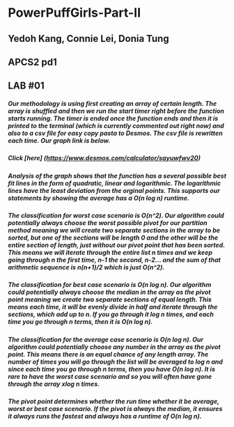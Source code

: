 # PowerPuffGirls-Part-II

## Yedoh Kang, Connie Lei, Donia Tung

## APCS2 pd1

## LAB #01

##### Our methodology is using first creating an array of certain length. The array is shuffled and then we run the start timer right before the function starts running. The timer is ended once the function ends and then it is printed to the terminal (which is currently commented out right now) and also to a csv file for easy copy pasta to Desmos. The csv file is rewritten each time. Our graph link is below. 

##### Click [here] (https://www.desmos.com/calculator/sqyuwfwv20)

##### Analysis of the graph shows that the function has a several possible best fit lines in the form of quadratic, linear and logarithmic. The logarithmic lines have the least deviation from the orginal points. This supports our statements by showing the average has a O(n log n) runtime.

##### The classification for worst case scenario is O(n^2). Our algorithm could potentially always choose the worst possible pivot for our partition method meaning we will create two separate sections in the array to be sorted, but one of the sections will be length 0 and the other will be the entire section of length, just without our pivot point that has been sorted. This means we will iterate through the entire list n times and we keep going through n the first time, n-1 the second, n-2… and the sum of that arithmetic sequence is n(n+1)/2 which is just O(n^2).

##### The classification for best case scenario is O(n log n). Our algorithm could potentially always choose the median in the array as the pivot point meaning we create two separate sections of equal length. This means each time, it will be evenly divide in half and iterate through the sections, which add up to n. If you go through it log n times, and each time you go through n terms, then it is O(n log n).

##### The classification for the average case scenario is O(n log n). Our algorithm could potentially choose any number in the array as the pivot point. This means there is an equal chance of any length array. The number of times you will go through the list will be averaged to log n and since each time you go through n terms, then you have O(n log n). It is rare to have the worst case scenario and so you will often have gone through the array xlog n times.

##### The pivot point determines whether the run time whether it be average, worst or best case scenario. If the pivot is always the median, it ensures it always runs the fastest and always has a runtime of O(n log n).
